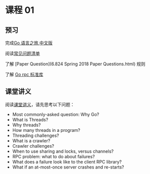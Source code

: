 # 课程 01

## 预习

完成[Go 语言之旅](https://tour.golang.org/),[中文版](https://tour.go-zh.org/)

阅读[常见问题清单](tour-faq.txt.md)

了解 [Paper Question](6.824 Spring 2018 Paper Questions.html) 规则

了解 [Go rpc 标准库](https://golang.org/pkg/net/rpc/)

## 课堂讲义

阅读[课堂讲义](l-rpc.txt.md)，请先思考以下问题：

- Most commonly-asked question: Why Go?
- What is Threads?
- Why threads?
- How many threads in a program?
- Threading challenges?
- What is a crawler?
- Crawler challenges?
- When to use sharing and locks, versus channels?
- RPC problem: what to do about failures?
- What does a failure look like to the client RPC library?
- What if an at-most-once server crashes and re-starts?